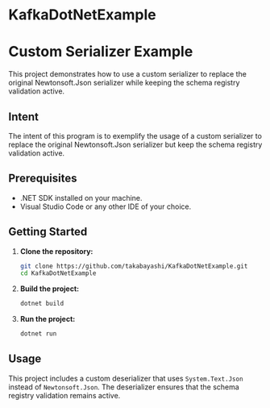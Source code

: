 # KafkaDotNetExample

# Custom Serializer Example

This project demonstrates how to use a custom serializer to replace the original Newtonsoft.Json serializer while keeping the schema registry validation active.

## Intent

The intent of this program is to exemplify the usage of a custom serializer to replace the original Newtonsoft.Json serializer but keep the schema registry validation active.

## Prerequisites

- .NET SDK installed on your machine.
- Visual Studio Code or any other IDE of your choice.

## Getting Started

1. **Clone the repository:**

    ```sh
    git clone https://github.com/takabayashi/KafkaDotNetExample.git
    cd KafkaDotNetExample
    ```

2. **Build the project:**

    ```sh
    dotnet build
    ```

3. **Run the project:**

    ```sh
    dotnet run
    ```

## Usage

This project includes a custom deserializer that uses `System.Text.Json` instead of `Newtonsoft.Json`. The deserializer ensures that the schema registry validation remains active.

